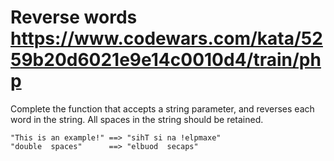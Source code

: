 # Reverse words https://www.codewars.com/kata/5259b20d6021e9e14c0010d4/train/php

Complete the function that accepts a string parameter, and reverses each word in the string. All spaces in the string
should be retained.

```
"This is an example!" ==> "sihT si na !elpmaxe"
"double  spaces"      ==> "elbuod  secaps"
```